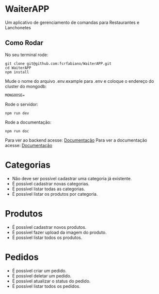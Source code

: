 # WaiterAPP
Um aplicativo de gerenciamento de comandas para Restaurantes e Lanchonetes

## Como Rodar

No seu terminal rode:

    git clone git@github.com:fcrfabiano/WaiterAPP.git
    cd WaiterAPP
    npm install
    
Mude o nome do arquivo .env.example para .env e coloque o endereço do cluster do mongodb:

    MONGOOSE=
    
Rode o servidor:

    npm run dev

Rode a documentação:

    npm run doc

Para ver ao backend acesse: [Documentação](http://localhost:3001/)
Para ver a documentação acesse: [Documentação](http://localhost:3000/)

# Categorias

- Não deve ser possível cadastrar uma categoria já existente.
- É possível cadastrar novas categorias.
- É possível listar todas as categorias.
- É possível listar os produtos por categoria.

# Produtos

- É possível cadastrar novos produtos.
- É possível fazer upload da imagem do produto.
- É possível listar todos os produtos.

# Pedidos

- É possível criar um pedido.
- É possível deletar um pedido.
- É possível atualizar o status do pedido.
- É possível listar todos os pedidos.
